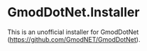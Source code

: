 # GmodDotNet.Installer
This is an unofficial installer for GmodDotNet (https://github.com/GmodNET/GmodDotNet).
